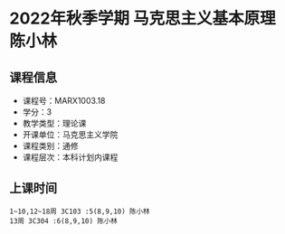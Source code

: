 # 2022年秋季学期 马克思主义基本原理 陈小林






## 课程信息

- 课程号：MARX1003.18
- 学分：3
- 教学类型：理论课
- 开课单位：马克思主义学院
- 课程类别：通修
- 课程层次：本科计划内课程

## 上课时间

```
1~10,12~18周 3C103 :5(8,9,10) 陈小林
13周 3C304 :6(8,9,10) 陈小林
```

